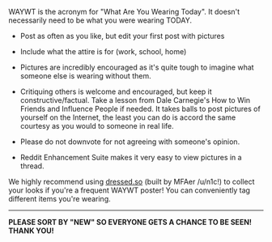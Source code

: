WAYWT is the acronym for "What Are You Wearing Today". It doesn't necessarily need to be what you were wearing TODAY.

* Post as often as you like, but edit your first post with pictures

* Include what the attire is for (work, school, home)

* Pictures are incredibly encouraged as it's quite tough to imagine what someone else is wearing without them.

* Critiquing others is welcome and encouraged, but keep it constructive/factual. Take a lesson from Dale Carnegie's How to Win Friends and Influence People if needed. It takes balls to post pictures of yourself on the Internet, the least you can do is accord the same courtesy as you would to someone in real life.

* Please do not downvote for not agreeing with someone's opinion.

* Reddit Enhancement Suite makes it very easy to view pictures in a thread.

We highly recommend using [dressed.so](http://www.dressed.so) (built by MFAer /u/n1c!) to collect your looks if you're a frequent WAYWT poster! You can conveniently tag different items you're wearing.

---

**PLEASE SORT BY "NEW" SO EVERYONE GETS A CHANCE TO BE SEEN! THANK YOU!**

